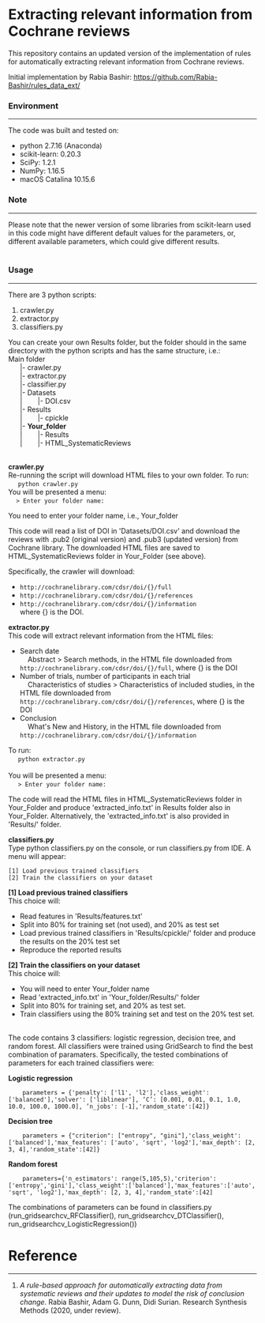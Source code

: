 # Extracting relevant information from Cochrane reviews
This repository contains an updated version of the implementation of rules for automatically extracting relevant information from Cochrane reviews. 

Initial implementation by Rabia Bashir: https://github.com/Rabia-Bashir/rules_data_ext/  

### Environment
---
The code was built and tested on:
* python 2.7.16 (Anaconda)
* scikit-learn: 0.20.3
* SciPy: 1.2.1
* NumPy: 1.16.5
* macOS Catalina 10.15.6

### Note
---
Please note that the newer version of some libraries from scikit-learn used in this code might have different default values for the parameters, or, different available parameters, which could give different results.<br />
<br />
### Usage
---
There are 3 python scripts:
1. crawler.py<br />
2. extractor.py<br />
3. classifiers.py<br />

You can create your own Results folder, but the folder should in the same directory with the python scripts and has the same structure, i.e.:
<br />
Main folder<br />
&nbsp;&nbsp;&nbsp;&nbsp;&nbsp;&nbsp;|- crawler.py<br />
&nbsp;&nbsp;&nbsp;&nbsp;&nbsp;&nbsp;|- extractor.py <br />
&nbsp;&nbsp;&nbsp;&nbsp;&nbsp;&nbsp;|- classifier.py <br />
&nbsp;&nbsp;&nbsp;&nbsp;&nbsp;&nbsp;|- Datasets <br />
&nbsp;&nbsp;&nbsp;&nbsp;&nbsp;&nbsp;|&nbsp;&nbsp;&nbsp;&nbsp;&nbsp;&nbsp;&nbsp;&nbsp;|- DOI.csv <br />
&nbsp;&nbsp;&nbsp;&nbsp;&nbsp;&nbsp;|- Results <br />
&nbsp;&nbsp;&nbsp;&nbsp;&nbsp;&nbsp;|&nbsp;&nbsp;&nbsp;&nbsp;&nbsp;&nbsp;&nbsp;&nbsp;|- cpickle <br />
&nbsp;&nbsp;&nbsp;&nbsp;&nbsp;&nbsp;|- **Your_folder** <br />
&nbsp;&nbsp;&nbsp;&nbsp;&nbsp;&nbsp;|&nbsp;&nbsp;&nbsp;&nbsp;&nbsp;&nbsp;&nbsp;&nbsp;|- Results <br />
&nbsp;&nbsp;&nbsp;&nbsp;&nbsp;&nbsp;|&nbsp;&nbsp;&nbsp;&nbsp;&nbsp;&nbsp;&nbsp;&nbsp;|- HTML_SystematicReviews <br /><br />

**crawler.py**<br />
Re-running the script will download HTML files to your own folder. To run:<br />
&nbsp;&nbsp;&nbsp;&nbsp; ```python crawler.py``` <br />
You will be presented a menu:<br />
&nbsp;&nbsp;&nbsp;&nbsp;```> Enter your folder name:```<br />

You need to enter your folder name, i.e., Your_folder<br />

This code will read a list of DOI in 'Datasets/DOI.csv' and download the reviews with .pub2 (original version) and .pub3 (updated version) from Cochrane library. The downloaded HTML files are saved to HTML_SystematicReviews folder in Your_Folder (see above).<br />

Specifically, the crawler will download:<br />
- ```http://cochranelibrary.com/cdsr/doi/{}/full```<br />
- ```http://cochranelibrary.com/cdsr/doi/{}/references```<br />
- ```http://cochranelibrary.com/cdsr/doi/{}/information```<br />
where {} is the DOI.<br />


**extractor.py**<br />
This code will extract relevant information from the HTML files:
- Search date<br />
&nbsp;&nbsp;&nbsp;&nbsp;Abstract > Search methods, in the HTML file downloaded from ```http://cochranelibrary.com/cdsr/doi/{}/full```, where {} is the DOI<br />
- Number of trials, number of participants in each trial<br />
&nbsp;&nbsp;&nbsp;&nbsp;Characteristics of studies > Characteristics of included studies, in the HTML file downloaded from ```http://cochranelibrary.com/cdsr/doi/{}/references```, where {} is the DOI<br />
- Conclusion<br />
&nbsp;&nbsp;&nbsp;&nbsp;What's New and History, in the HTML file downloaded from ```http://cochranelibrary.com/cdsr/doi/{}/information```<br />

To run:<br />
&nbsp;&nbsp;&nbsp;&nbsp; ```python extractor.py``` <br /><br />
You will be presented a menu:<br />
&nbsp;&nbsp;&nbsp;&nbsp; ```> Enter your folder name:``` <br />

The code will read the HTML files in HTML_SystematicReviews folder in Your_Folder and produce 'extracted_info.txt' in Results folder also in Your_Folder. Alternatively, the 'extracted_info.txt' is also provided in 'Results/' folder.<br />

**classifiers.py**<br />
Type   python classifiers.py    on the console, or run classifiers.py from IDE. A menu will appear:
```
[1] Load previous trained classifiers
[2] Train the classifiers on your dataset
```
**[1] Load previous trained classifiers**<br />
This choice will:<br />
- Read features in 'Results/features.txt'<br />
- Split into 80% for training set (not used), and 20% as test set<br />
- Load previous trained classifiers in 'Results/cpickle/' folder and produce the results on the 20% test set<br />
- Reproduce the reported results<br />

**[2] Train the classifiers on your dataset**<br />
This choice will:<br />
- You will need to enter Your_folder name<br />
- Read 'extracted_info.txt' in 'Your_folder/Results/' folder<br />
- Split into 80% for training set, and 20% as test set.<br />
- Train classifiers using the 80% training set and test on the 20% test set.<br /><br />


The code contains 3 classifiers: logistic regression, decision tree, and random forest. All classifiers were trained using GridSearch to find the best combination of paramaters. Specifically, the tested combinations of parameters for each trained classifiers were:<br />

**Logistic regression**<br />
```
    parameters = {'penalty': ['l1', 'l2'],'class_weight': ['balanced'],'solver': ['liblinear'], ‘C’: [0.001, 0.01, 0.1, 1.0, 10.0, 100.0, 1000.0], ’n_jobs': [-1],'random_state':[42]}
```
**Decision tree**<br />
```
    parameters = {"criterion": ["entropy", "gini"],'class_weight': ['balanced'],'max_features': ['auto', 'sqrt', 'log2'],'max_depth': [2, 3, 4],'random_state':[42]}
```
**Random forest**<br />

```
    parameters={'n_estimators': range(5,105,5),'criterion':['entropy','gini'],'class_weight':['balanced'],'max_features':['auto', 'sqrt', 'log2'],'max_depth': [2, 3, 4],'random_state':[42]
```

The combinations of parameters can be found in classifiers.py (run_gridsearchcv_RFClassifier(), run_gridsearchcv_DTClassifier(), run_gridsearchcv_LogisticRegression())





# Reference
---
1. *A rule-based approach for automatically extracting data from systematic reviews and their updates to model the risk of conclusion change*. Rabia Bashir, Adam G. Dunn, Didi Surian. Research Synthesis Methods (2020, under review).
